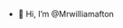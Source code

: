- 👋 Hi, I’m @Mrwilliamafton


<!---
Mrwilliamafton/Mrwilliamafton is a ✨ special ✨ repository because its `README.md` (this file) appears on your GitHub profile.
You can click the Preview link to take a look at your changes.
--->
